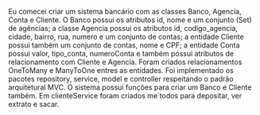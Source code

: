 Eu comecei criar um sistema bancário com as classes Banco, Agencia, Conta e Cliente. O Banco possui os atributos id, nome e um conjunto (Set<T>) de agências; a classe Agencia possui os atributos id, codigo_agencia, cidade, bairro, rua, numero e um conjunto de contas; a entidade Cliente possui também um conjunto de contas, nome e CPF; a entidade Conta possui valor, tipo_conta, numeroConta e também possui atributos de relacionamento com Cliente e Agencia. Foram criados relacionamentos OneToMany e ManyToOne entres as entidades. Foi implementado os pacotes repository, service, model e controller respeitando o padrão arquitetural MVC. O sistema possui funções para criar um Banco e Cliente também. Em clienteService foram criados me´todos para depositar, ver extrato e sacar.
